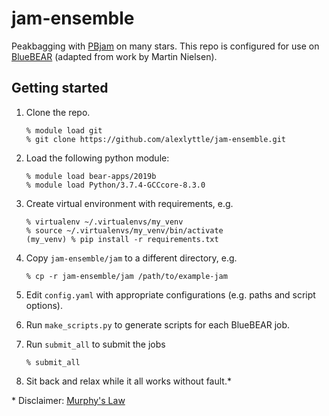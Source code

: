 # jam-ensemble

Peakbagging with [PBjam](https://github.com/grd349/PBjam) on many stars. This repo is configured for use on [BlueBEAR](https://intranet.birmingham.ac.uk/it/teams/infrastructure/research/bear/bluebear/index.aspx) (adapted from work by Martin Nielsen).

## Getting started

1. Clone the repo.

   ```none
   % module load git
   % git clone https://github.com/alexlyttle/jam-ensemble.git
   ```

2. Load the following python module:

   ```none
   % module load bear-apps/2019b
   % module load Python/3.7.4-GCCcore-8.3.0
   ```

3. Create virtual environment with requirements, e.g.

   ```none
   % virtualenv ~/.virtualenvs/my_venv
   % source ~/.virtualenvs/my_venv/bin/activate
   (my_venv) % pip install -r requirements.txt
   ```

4. Copy `jam-ensemble/jam` to a different directory, e.g.

   ```none
   % cp -r jam-ensemble/jam /path/to/example-jam
   ```

5. Edit `config.yaml` with appropriate configurations (e.g. paths and script options).

6. Run `make_scripts.py` to generate scripts for each BlueBEAR job.

7. Run `submit_all` to submit the jobs

   ```none
   % submit_all
   ```

8. Sit back and relax while it all works without fault.\*

\* Disclaimer: [Murphy's Law](https://en.wikipedia.org/wiki/Murphy%27s_law)
